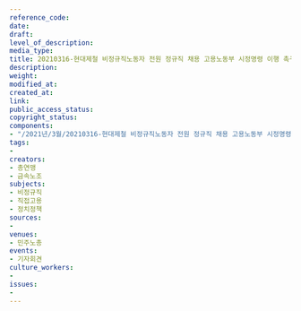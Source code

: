 ```yaml
---
reference_code: 
date: 
draft: 
level_of_description: 
media_type: 
title: 20210316-현대제철 비정규직노동자 전원 정규직 채용 고용노동부 시정명령 이행 촉구 기자회견
description: 
weight: 
modified_at: 
created_at: 
link: 
public_access_status: 
copyright_status: 
components:
- "/2021년/3월/20210316-현대제철 비정규직노동자 전원 정규직 채용 고용노동부 시정명령 이행 촉구 기자회견/_1DX0072.jpg"
tags:
- 
creators:
- 총연맹
- 금속노조
subjects:
- 비정규직
- 직접고용
- 정치정책
sources:
- 
venues:
- 민주노총
events:
- 기자회견
culture_workers:
- 
issues:
- 
---
```

